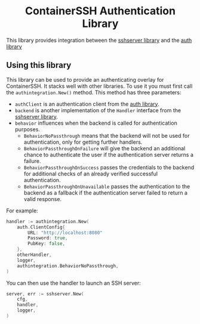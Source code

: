 <!--suppress HtmlDeprecatedAttribute -->
<h1 align="center">ContainerSSH Authentication Library</h1>

This library provides integration between the [sshserver library](https://github.com/containerssh/containerssh/tree/main/internal/sshserver) and the [auth library](https://github.com/containerssh/containerssh/tree/main/auth)

## Using this library

This library can be used to provide an authenticating overlay for ContainerSSH. It stacks well with other libraries. To use it you must first call the `authintegration.New()` method. This method has three parameters:

- `authClient` is an authentication client from the [auth library](https://github.com/containerssh/containerssh/tree/main/auth).
- `backend` is another implementation of the `Handler` interface from the [sshserver library](https://github.com/containerssh/containerssh/tree/main/internal/sshserver).
- `behavior` influences when the backend is called for authentication purposes.
  - `BehaviorNoPassthrough` means that the backend will not be used for authentication, only for getting further handlers.
  - `BehaviorPassthroughOnFailure` will give the backend an additional chance to authenticate the user if the authentication server returns a failure.
  - `BehaviorPassthroughOnSuccess` passes the credentials to the backend for additional checks of an already verified successful authentication.
  - `BehaviorPassthroughOnUnavailable` passes the authentication to the backend as a fallback if the authentication server failed to return a valid response. 

For example:

```go
handler := authintegration.New(
    auth.ClientConfig{
        URL: "http://localhost:8080"
        Password: true,
        PubKey: false,
    },
    otherHandler,
    logger,
    authintegration.BehaviorNoPassthrough,
)
```

You can then use the handler to launch an SSH server:

```go
server, err := sshserver.New(
    cfg,
    handler,
    logger,
)
```
